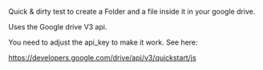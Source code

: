 Quick & dirty test to create a Folder and a file inside it in your google drive.

Uses the Google drive V3 api.

You need to adjust the api_key to make it work. 
See here: 

https://developers.google.com/drive/api/v3/quickstart/js
